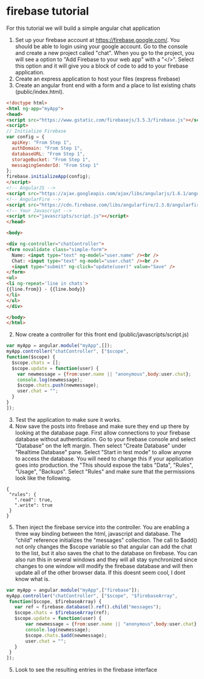 # firebase tutorial
For this tutorial we will build a simple angular chat application

1. Set up your firebase account at https://firebase.google.com/.  You should be able to login using your google account.  Go to the console and create a new project called "chat".  When you go to the project, you will see a option to "Add Firebase to your web app" with a "</>".  Select this option and it will give you a block of code to add to your firebase application.
2. Create an express application to host your files (express firebase)
2. Create an angular front end with a form and a place to list existing chats (public/index.html).
  ```html
<!doctype html>
<html ng-app="myApp">
  <head>
  <script src="https://www.gstatic.com/firebasejs/3.5.3/firebase.js"></script>
  <script>
  // Initialize Firebase
  var config = {
    apiKey: "From Step 1",
    authDomain: "From Step 1",
    databaseURL: "From Step 1",
    storageBucket: "From Step 1",
    messagingSenderId: "From Step 1"
  };
  firebase.initializeApp(config);
  </script>
  <!-- AngularJS -->
<script src="https://ajax.googleapis.com/ajax/libs/angularjs/1.6.1/angular.min.js"></script>
<!-- AngularFire -->
<script src="https://cdn.firebase.com/libs/angularfire/2.3.0/angularfire.min.js"></script>
  <!-- Your Javascript -->
  <script src="javascripts/script.js"></script>
  </head>
  
  <body>

  <div ng-controller="chatController">
  <form novalidate class="simple-form">
    Name: <input type="text" ng-model="user.name" /><br />
    Chat: <input type="text" ng-model="user.chat" /><br />
    <input type="submit" ng-click="update(user)" value="Save" />
  </form>
  <ul>
  <li ng-repeat='line in chats'>
  {{line.from}} - {{line.body}}
  </li>
  </ul>
</div>

  </body>
</html>
  ```
2. Now create a controller for this front end (public/javascripts/script.js)

  ```js
var myApp = angular.module("myApp",[]);
myApp.controller("chatController", ["$scope",
  function($scope) {
    $scope.chats = [];
    $scope.update = function(user) {
      var newmessage = {from:user.name || "anonymous",body:user.chat};
      console.log(newmessage);
      $scope.chats.push(newmessage);
      user.chat = "";
    }
  } 
]);
  ```
3. Test the application to make sure it works.
4. Now save the posts into firebase and make sure they end up there by looking at the database page.  First allow connections to your firebase database without authentication.  Go to your firebase console and select "Database" on the left margin.  Then select "Create Database" under "Realtime Database" pane.  Select "Start in test mode" to allow anyone to access the database.  You will need to change this if your application goes into production.  the "This should expose the tabs "Data", "Rules", "Usage", "Backups".  Select "Rules" and make sure that the permissions look like the following.
 ```
{
  "rules": {
    ".read": true,
    ".write": true
  }
}
 ```
5. Then inject the firebase service into the controller.  You are enabling a three way binding between the html, javascript and database.  The "child" reference initializes the "messages" collection.  The call to $add() not only changes the $scope variable so that angular can add the chat to the list, but it also saves the chat to the database on firebase.  You can also run this in several windows and they will all stay synchronized since changes to one window will modify the firebase database and will then update all of the other browser data.  If this doesnt seem cool, I dont know what is.

 ```js
var myApp = angular.module("myApp",["firebase"]);
myApp.controller("chatController", ["$scope", "$firebaseArray",
  function($scope, $firebaseArray) {
    var ref = firebase.database().ref().child("messages");
    $scope.chats = $firebaseArray(ref);
    $scope.update = function(user) {
        var newmessage = {from:user.name || "anonymous",body:user.chat};
        console.log(newmessage);
        $scope.chats.$add(newmessage);
        user.chat = "";
    }
  }
]);
 ```
5. Look to see the resulting entries in the firebase interface
